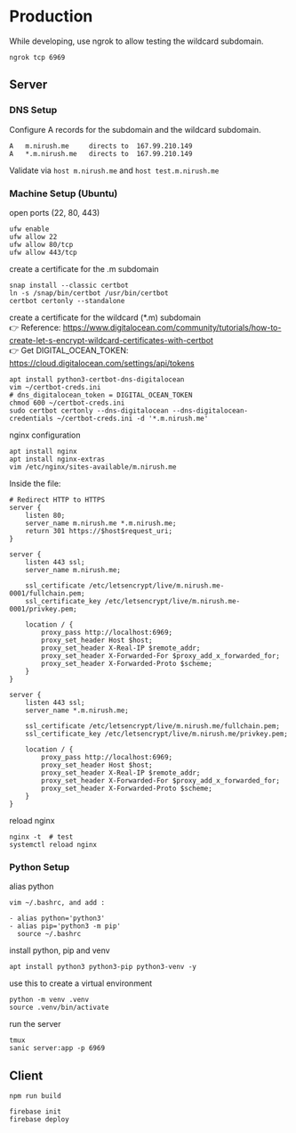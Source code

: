 # Production

While developing, use ngrok to allow testing the wildcard subdomain. <br>

```shell
ngrok tcp 6969
```

## Server

### DNS Setup

Configure A records for the subdomain and the wildcard subdomain.
```
A   m.nirush.me     directs to  167.99.210.149
A   *.m.nirush.me   directs to  167.99.210.149
```

Validate via `host m.nirush.me` and `host test.m.nirush.me`

### Machine Setup (Ubuntu)

open ports (22, 80, 443)

```shell
ufw enable
ufw allow 22
ufw allow 80/tcp
ufw allow 443/tcp
```

create a certificate for the .m subdomain

```shell
snap install --classic certbot
ln -s /snap/bin/certbot /usr/bin/certbot
certbot certonly --standalone
```

create a certificate for the wildcard (*.m) subdomain <br>
👉 Reference: https://www.digitalocean.com/community/tutorials/how-to-create-let-s-encrypt-wildcard-certificates-with-certbot <br>
👉 Get DIGITAL_OCEAN_TOKEN: https://cloud.digitalocean.com/settings/api/tokens

```shell
apt install python3-certbot-dns-digitalocean
vim ~/certbot-creds.ini
# dns_digitalocean_token = DIGITAL_OCEAN_TOKEN
chmod 600 ~/certbot-creds.ini
sudo certbot certonly --dns-digitalocean --dns-digitalocean-credentials ~/certbot-creds.ini -d '*.m.nirush.me'
```

nginx configuration

```shell
apt install nginx
apt install nginx-extras
vim /etc/nginx/sites-available/m.nirush.me
```

Inside the file:
```nginx
# Redirect HTTP to HTTPS
server {
    listen 80;
    server_name m.nirush.me *.m.nirush.me;
    return 301 https://$host$request_uri;
}

server {
    listen 443 ssl;
    server_name m.nirush.me;

    ssl_certificate /etc/letsencrypt/live/m.nirush.me-0001/fullchain.pem;
    ssl_certificate_key /etc/letsencrypt/live/m.nirush.me-0001/privkey.pem;

    location / {
        proxy_pass http://localhost:6969;
        proxy_set_header Host $host;
        proxy_set_header X-Real-IP $remote_addr;
        proxy_set_header X-Forwarded-For $proxy_add_x_forwarded_for;
        proxy_set_header X-Forwarded-Proto $scheme;
    }
}

server {
    listen 443 ssl;
    server_name *.m.nirush.me;

    ssl_certificate /etc/letsencrypt/live/m.nirush.me/fullchain.pem;
    ssl_certificate_key /etc/letsencrypt/live/m.nirush.me/privkey.pem;

    location / {
        proxy_pass http://localhost:6969;
        proxy_set_header Host $host;
        proxy_set_header X-Real-IP $remote_addr;
        proxy_set_header X-Forwarded-For $proxy_add_x_forwarded_for;
        proxy_set_header X-Forwarded-Proto $scheme;
    }
}
```

reload nginx

```shell
nginx -t  # test
systemctl reload nginx
```

### Python Setup

alias python
```shell
vim ~/.bashrc, and add :

- alias python='python3'
- alias pip='python3 -m pip'
  source ~/.bashrc
```

install python, pip and venv
```shell
apt install python3 python3-pip python3-venv -y
```

use this to create a virtual environment
```shell
python -m venv .venv
source .venv/bin/activate
```

run the server
```shell
tmux
sanic server:app -p 6969
```

## Client

```shell
npm run build

firebase init
firebase deploy
```